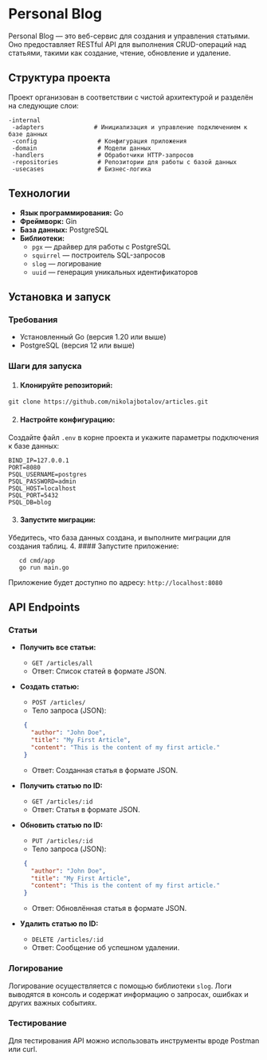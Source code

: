 # Personal Blog
Personal Blog — это веб-сервис для создания и управления статьями. Оно предоставляет RESTful API для выполнения CRUD-операций над статьями, такими как создание, чтение, обновление и удаление.

## Структура проекта
Проект организован в соответствии с чистой архитектурой и разделён на следующие слои:

```
-internal
 -adapters              # Инициализация и управление подключением к базе данных           
 -config                 # Конфигурация приложения
 -domain                 # Модели данных
 -handlers               # Обработчики HTTP-запросов
 -repositories           # Репозитории для работы с базой данных
 -usecases               # Бизнес-логика
```

## Технологии
- **Язык программирования:** Go
- **Фреймворк:** Gin
- **База данных:** PostgreSQL
- **Библиотеки:**
  - `pgx` — драйвер для работы с PostgreSQL
  - `squirrel` — построитель SQL-запросов
  - `slog` — логирование
  - `uuid` — генерация уникальных идентификаторов

## Установка и запуск
### Требования
- Установленный Go (версия 1.20 или выше)
- PostgreSQL (версия 12 или выше)

### Шаги для запуска
1. #### Клонируйте репозиторий:
```
git clone https://github.com/nikolajbotalov/articles.git
```

2. #### Настройте конфигурацию:
Создайте файл `.env` в корне проекта и укажите параметры подключения к базе данных:
```env
BIND_IP=127.0.0.1
PORT=8080
PSQL_USERNAME=postgres
PSQL_PASSWORD=admin
PSQL_HOST=localhost
PSQL_PORT=5432
PSQL_DB=blog
```
3. #### Запустите миграции:
Убедитесь, что база данных создана, и выполните миграции для создания таблиц.
4. #### Запустите приложение:
```
   cd cmd/app
   go run main.go
```


Приложение будет доступно по адресу: `http://localhost:8080`

## API Endpoints
### Статьи
- **Получить все статьи:**
  - `GET /articles/all`
  - Ответ: Список статей в формате JSON.

- **Создать статью:**
  - `POST /articles/`
  - Тело запроса (JSON):
  ```json
   {
     "author": "John Doe",
     "title": "My First Article",
     "content": "This is the content of my first article."
   }
  ```
  - Ответ: Созданная статья в формате JSON.

- **Получить статью по ID:**
  - `GET /articles/:id`
  - Ответ: Статья в формате JSON.

- **Обновить статью по ID:**
  - `PUT /articles/:id`
  - Тело запроса (JSON):
  ```json
   {
     "author": "John Doe",
     "title": "My First Article",
     "content": "This is the content of my first article."
   }
  ```
  - Ответ: Обновлённая статья в формате JSON.

- **Удалить статью по ID:**
  - `DELETE /articles/:id`
  - Ответ: Сообщение об успешном удалении.

### Логирование
Логирование осуществляется с помощью библиотеки `slog`. Логи выводятся в консоль и содержат информацию о запросах, ошибках и других важных событиях.

### Тестирование
Для тестирования API можно использовать инструменты вроде Postman или curl.